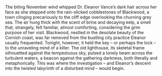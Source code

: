 The biting November wind whipped Dr. Eleanor Vance’s dark hair across her face as she stepped onto the rain-slicked cobblestones of Blackwood, a town clinging precariously to the cliff edge overlooking the churning grey sea.  The air hung thick with the scent of brine and decaying kelp, a smell that, strangely, felt familiar, almost comforting, considering the grim purpose of her visit.  Blackwood, nestled in the desolate beauty of the Cornish coast, was far removed from the bustling city practice Eleanor usually frequented.  Tonight, however, it held the key – or perhaps the lock – to the unraveling mind of a killer. The old lighthouse, its skeletal frame silhouetted against the tempestuous sky, pulsed a lonely beam across the turbulent waters, a beacon against the gathering darkness, both literally and metaphorically.  This was where the investigation – and Eleanor’s descent into the twisted labyrinth of a disturbed mind – would begin.
